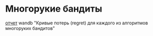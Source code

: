 # Многорукие бандиты

[отчет](https://wandb.ai/mike-puzitskiy/multi-armed-bandit/reports/-regret---Vmlldzo3OTQwOTMw) wandb  "Кривые потерь (regret) для каждого из алгоритмов многоруких бандитов"

